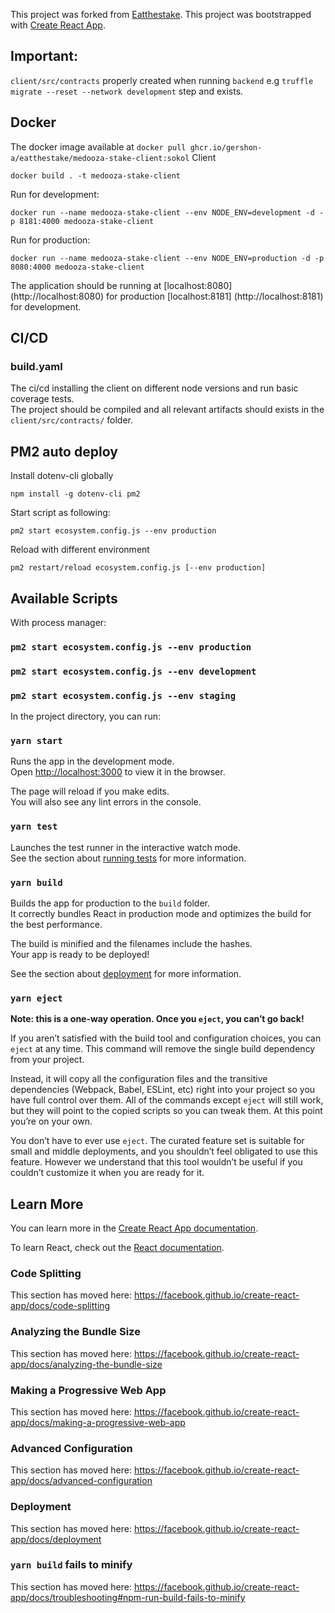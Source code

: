 This project was forked from [Eatthestake](https://github.com/facebook/create-react-app).
This project was bootstrapped with [Create React App](https://github.com/facebook/create-react-app).
## Important:
`client/src/contracts` properly created when running `backend` e.g `truffle migrate --reset --network development` step and exists.
## Docker
The docker image available at `docker pull ghcr.io/gershon-a/eatthestake/medooza-stake-client:sokol`
Client
```shell
docker build . -t medooza-stake-client
```
Run for development:
```
docker run --name medooza-stake-client --env NODE_ENV=development -d -p 8181:4000 medooza-stake-client
```
Run for production:
```shell
docker run --name medooza-stake-client --env NODE_ENV=production -d -p 8080:4000 medooza-stake-client
```
The application should be running at  [localhost:8080] (http://localhost:8080) for production [localhost:8181] (http://localhost:8181)  for development.

## CI/CD
### build.yaml
The ci/cd installing the client on different node versions and run basic coverage tests.  
The project should be compiled and all relevant artifacts should exists in the `client/src/contracts/` folder.  

## PM2 auto deploy
Install dotenv-cli globally
  ```
  npm install -g dotenv-cli pm2
  ```
Start script as following:
```
pm2 start ecosystem.config.js --env production
```
Reload with different environment
```
pm2 restart/reload ecosystem.config.js [--env production]
```
## Available Scripts
With process manager:
### `pm2 start ecosystem.config.js --env production`
### `pm2 start ecosystem.config.js --env development`
### `pm2 start ecosystem.config.js --env staging`

In the project directory, you can run:

### `yarn start`

Runs the app in the development mode.<br />
Open [http://localhost:3000](http://localhost:3000) to view it in the browser.

The page will reload if you make edits.<br />
You will also see any lint errors in the console.

### `yarn test`

Launches the test runner in the interactive watch mode.<br />
See the section about [running tests](https://facebook.github.io/create-react-app/docs/running-tests) for more information.

### `yarn build`

Builds the app for production to the `build` folder.<br />
It correctly bundles React in production mode and optimizes the build for the best performance.

The build is minified and the filenames include the hashes.<br />
Your app is ready to be deployed!

See the section about [deployment](https://facebook.github.io/create-react-app/docs/deployment) for more information.

### `yarn eject`

**Note: this is a one-way operation. Once you `eject`, you can’t go back!**

If you aren’t satisfied with the build tool and configuration choices, you can `eject` at any time. This command will remove the single build dependency from your project.

Instead, it will copy all the configuration files and the transitive dependencies (Webpack, Babel, ESLint, etc) right into your project so you have full control over them. All of the commands except `eject` will still work, but they will point to the copied scripts so you can tweak them. At this point you’re on your own.

You don’t have to ever use `eject`. The curated feature set is suitable for small and middle deployments, and you shouldn’t feel obligated to use this feature. However we understand that this tool wouldn’t be useful if you couldn’t customize it when you are ready for it.

## Learn More

You can learn more in the [Create React App documentation](https://facebook.github.io/create-react-app/docs/getting-started).

To learn React, check out the [React documentation](https://reactjs.org/).

### Code Splitting

This section has moved here: https://facebook.github.io/create-react-app/docs/code-splitting

### Analyzing the Bundle Size

This section has moved here: https://facebook.github.io/create-react-app/docs/analyzing-the-bundle-size

### Making a Progressive Web App

This section has moved here: https://facebook.github.io/create-react-app/docs/making-a-progressive-web-app

### Advanced Configuration

This section has moved here: https://facebook.github.io/create-react-app/docs/advanced-configuration

### Deployment

This section has moved here: https://facebook.github.io/create-react-app/docs/deployment

### `yarn build` fails to minify

This section has moved here: https://facebook.github.io/create-react-app/docs/troubleshooting#npm-run-build-fails-to-minify
